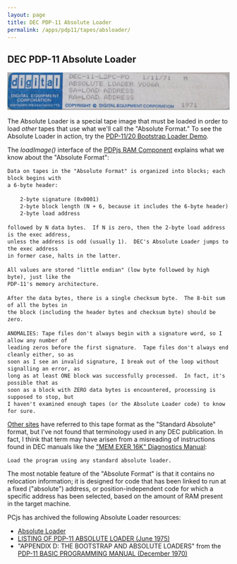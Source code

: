 ```yaml
---
layout: page
title: DEC PDP-11 Absolute Loader
permalink: /apps/pdp11/tapes/absloader/
---
```


DEC PDP-11 Absolute Loader
--------------------------

[![DEC-11-L2PC-PO](DEC-11-L2PC-PO.jpg)](DEC-11-L2PC-PO.json)

The Absolute Loader is a special tape image that must be loaded in order to load *other* tapes
that use what we'll call the "Absolute Format."  To see the Absolute Loader in action, try the
[PDP-11/20 Bootstrap Loader Demo](/devices/pdp11/machine/1120/bootstrap/debugger/).

The *loadImage()* interface of the [PDPjs RAM Component](/modules/pdp11/lib/ram.js) explains what
we know about the "Absolute Format":

	Data on tapes in the "Absolute Format" is organized into blocks; each block begins with
	a 6-byte header:
	
	    2-byte signature (0x0001)
	    2-byte block length (N + 6, because it includes the 6-byte header)
	    2-byte load address
	
	followed by N data bytes.  If N is zero, then the 2-byte load address is the exec address,
	unless the address is odd (usually 1).  DEC's Absolute Loader jumps to the exec address
	in former case, halts in the latter.
	
	All values are stored "little endian" (low byte followed by high byte), just like the
	PDP-11's memory architecture.
	
	After the data bytes, there is a single checksum byte.  The 8-bit sum of all the bytes in
	the block (including the header bytes and checksum byte) should be zero.
	
	ANOMALIES: Tape files don't always begin with a signature word, so I allow any number of
	leading zeros before the first signature.  Tape files don't always end cleanly either, so as
	soon as I see an invalid signature, I break out of the loop without signalling an error, as
	long as at least ONE block was successfully processed.  In fact, it's possible that as
	soon as a block with ZERO data bytes is encountered, processing is supposed to stop, but
	I haven't examined enough tapes (or the Absolute Loader code) to know for sure.

[Other sites](http://www.retrocmp.com/stories/dec-pc05-papertape/242-dec-pc05-working-with-paper-tapes)
have referred to this tape format as the "Standard Absolute" format, but I've not found that terminology
used in any DEC publication.  In fact, I think that term may have arisen from a misreading of instructions
found in DEC manuals like the ["MEM EXER 16K" Diagnostics Manual](http://archive.pcjs.org/pubs/dec/pdp11/pc11/Mem-Exer-16k_Feb78.pdf):

	Load the program using any standard absolute loader.

The most notable feature of the "Absolute Format" is that it contains no relocation information; it is
designed for code that has been linked to run at a fixed ("absolute") address, or position-independent code
for which a specific address has been selected, based on the amount of RAM present in the target machine.

PCjs has archived the following Absolute Loader resources:

- [Absolute Loader](DEC-11-L2PC-PO.json)
- [LISTING OF PDP-11 ABSOLUTE LOADER (June 1975)](http://archive.pcjs.org/pubs/dec/pdp11/pc11/Absolute_Loader_Listing_Jun75.pdf)
- "APPENDIX D: THE BOOTSTRAP AND ABSOLUTE LOADERS" from the [PDP-11 BASIC PROGRAMMING MANUAL (December 1970)](http://archive.pcjs.org/pubs/dec/pdp11/basic/BASIC_Programming_Manual_Dec70.pdf) 
